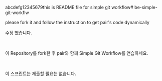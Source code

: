 
abcdefg12345679this is README file for simple git workflow# be-simple-git-workflw

please fork it and follow the instruction to get pair's code dynamically

수정 했습니다.

<br />

이 Repository를 fork한 후 pair와 함께 Simple Git Workflow를 연습하세요.

<br />

이 스프린트는 제출할 필요는 없습니다.
